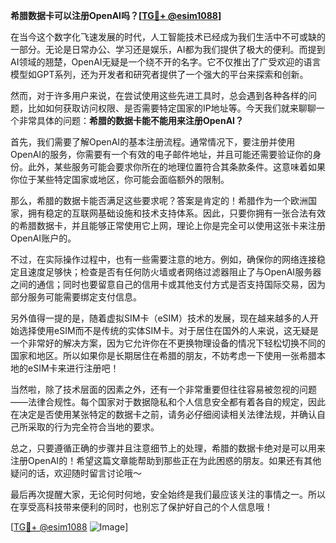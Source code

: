 **希腊数据卡可以注册OpenAI吗？[[TG💪+ @esim1088](https://t.me/s/esim1088)]**

在当今这个数字化飞速发展的时代，人工智能技术已经成为我们生活中不可或缺的一部分。无论是日常办公、学习还是娱乐，AI都为我们提供了极大的便利。而提到AI领域的翘楚，OpenAI无疑是一个绕不开的名字。它不仅推出了广受欢迎的语言模型如GPT系列，还为开发者和研究者提供了一个强大的平台来探索和创新。

然而，对于许多用户来说，在尝试使用这些先进工具时，总会遇到各种各样的问题，比如如何获取访问权限、是否需要特定国家的IP地址等。今天我们就来聊聊一个非常具体的问题：**希腊的数据卡能不能用来注册OpenAI？**

首先，我们需要了解OpenAI的基本注册流程。通常情况下，要注册并使用OpenAI的服务，你需要有一个有效的电子邮件地址，并且可能还需要验证你的身份。此外，某些服务可能会要求你所在的地理位置符合其条款条件。这意味着如果你位于某些特定国家或地区，你可能会面临额外的限制。

那么，希腊的数据卡能否满足这些要求呢？答案是肯定的！希腊作为一个欧洲国家，拥有稳定的互联网基础设施和技术支持体系。因此，只要你拥有一张合法有效的希腊数据卡，并且能够正常使用它上网，理论上你是完全可以使用这张卡来注册OpenAI账户的。

不过，在实际操作过程中，也有一些需要注意的地方。例如，确保你的网络连接稳定且速度足够快；检查是否有任何防火墙或者网络过滤器阻止了与OpenAI服务器之间的通信；同时也要留意自己的信用卡或其他支付方式是否支持国际交易，因为部分服务可能需要绑定支付信息。

另外值得一提的是，随着虚拟SIM卡（eSIM）技术的发展，现在越来越多的人开始选择使用eSIM而不是传统的实体SIM卡。对于居住在国外的人来说，这无疑是一个非常好的解决方案，因为它允许你在不更换物理设备的情况下轻松切换不同的国家和地区。所以如果你是长期居住在希腊的朋友，不妨考虑一下使用一张希腊本地的eSIM卡来进行注册吧！

当然啦，除了技术层面的因素之外，还有一个非常重要但往往容易被忽视的问题——法律合规性。每个国家对于数据隐私和个人信息安全都有着各自的规定，因此在决定是否使用某张特定的数据卡之前，请务必仔细阅读相关法律法规，并确认自己所采取的行为完全符合当地的要求。

总之，只要遵循正确的步骤并且注意细节上的处理，希腊的数据卡绝对是可以用来注册OpenAI的！希望这篇文章能帮助到那些正在为此困惑的朋友。如果还有其他疑问的话，欢迎随时留言讨论哦～

最后再次提醒大家，无论何时何地，安全始终是我们最应该关注的事情之一。所以在享受高科技带来便利的同时，也别忘了保护好自己的个人信息哦！

[[TG💪+ @esim1088](https://t.me/s/esim1088) ![Image](https://i.postimg.cc/4NQfJmqS/Snipaste-2025-05-13-00-14-12.png)]